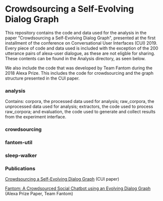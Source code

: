 # Crowdsourcing a Self-Evolving Dialog Graph

This repository contains the code and data used for the analysis in the paper "Crowdsourcing a Self-Evolving Dialog Graph", presented at the first installment of the conference on Conversational User Interfaces (CUI) 2019. Every piece of code and data used is included with the exception of the 200 utterance pairs of alexa-user dialogue, as these are not eligble for sharing. These contents can be found in the Analysis directory, as seen below.


We also include the code that was developed by Team Fantom during the 2018 Alexa Prize. This includes the code for crowdsourcing and the graph structure presented in the CUI paper.

### analysis
Contains: corpora, the processed data used for analysis; raw_corpora, the unprocessed data used for analysis; extractors, the code used to process raw_corpora; and evaluation, the code used to generate and collect results from the experiment interface.

### crowdsourcing

### fantom-util

### sleep-walker


### Publications
[Crowdsourcing a Self-Evolving Dialog Graph](https://dl.acm.org/citation.cfm?id=3342790) (CUI paper)

[Fantom: A Crowdsourced Social Chatbot using an
Evolving Dialog Graph](https://m.media-amazon.com/images/G/01/mobile-apps/dex/alexa/alexaprize/assets/pdf/2018/Fantom.pdf) (Alexa Prize Paper, Team Fantom)